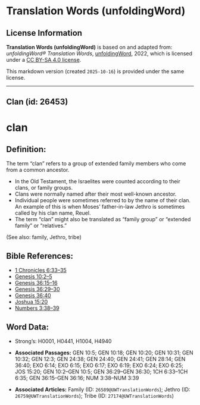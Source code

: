 # Translation Words (unfoldingWord)

## License Information

**Translation Words (unfoldingWord)** is based on and adapted from: _unfoldingWord® Translation Words_, [unfoldingWord](https://unfoldingword.org/utw), 2022, which is licensed under a [CC BY-SA 4.0 license](https://creativecommons.org/licenses/by-sa/4.0/legalcode.en).

This markdown version (created `2025-10-16`) is provided under the same license.



--------------------------------

## Clan (id: 26453)

clan
====

Definition:
-----------

The term “clan” refers to a group of extended family members who come from a common ancestor.

* In the Old Testament, the Israelites were counted according to their clans, or family groups.
* Clans were normally named after their most well\-known ancestor.
* Individual people were sometimes referred to by the name of their clan. An example of this is when Moses’ father\-in\-law Jethro is sometimes called by his clan name, Reuel.
* The term “clan” might also be translated as “family group” or “extended family” or “relatives.”

(See also: family, Jethro, tribe)

Bible References:
-----------------

* [1 Chronicles 6:33–35](https://ref.ly/1Chr6:33-1Chr6:35)
* [Genesis 10:2–5](https://ref.ly/Gen10:2-Gen10:5)
* [Genesis 36:15–16](https://ref.ly/Gen36:15-Gen36:16)
* [Genesis 36:29–30](https://ref.ly/Gen36:29-Gen36:30)
* [Genesis 36:40](https://ref.ly/Gen36:40)
* [Joshua 15:20](https://ref.ly/Josh15:20)
* [Numbers 3:38–39](https://ref.ly/Num3:38-Num3:39)

Word Data:
----------

* Strong’s: H0001, H0441, H1004, H4940

* **Associated Passages:** GEN 10:5; GEN 10:18; GEN 10:20; GEN 10:31; GEN 10:32; GEN 12:3; GEN 24:38; GEN 24:40; GEN 24:41; GEN 28:14; GEN 36:40; EXO 6:14; EXO 6:15; EXO 6:17; EXO 6:19; EXO 6:24; EXO 6:25; JOS 15:20; GEN 10:2–GEN 10:5; GEN 36:29–GEN 36:30; 1CH 6:33–1CH 6:35; GEN 36:15–GEN 36:16; NUM 3:38–NUM 3:39
* **Associated Articles:** Family (ID: `26589@UWTranslationWords`); Jethro (ID: `26759@UWTranslationWords`); Tribe (ID: `27174@UWTranslationWords`)

